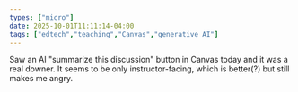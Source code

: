 ```yaml
---
types: ["micro"]
date: 2025-10-01T11:11:14-04:00
tags: ["edtech","teaching","Canvas","generative AI"]
---
```

Saw an AI "summarize this discussion" button in Canvas today and it was a real downer. It seems to be only instructor-facing, which is better(?) but still makes me angry.
